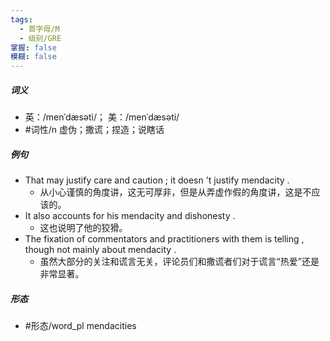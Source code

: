 ```yaml
---
tags:
  - 首字母/M
  - 级别/GRE
掌握: false
模糊: false
---
```

##### 词义
- 英：/menˈdæsəti/； 美：/menˈdæsəti/
- #词性/n  虚伪；撒谎；捏造；说瞎话
##### 例句
- That may justify care and caution ; it doesn 't justify mendacity .
	- 从小心谨慎的角度讲，这无可厚非，但是从弄虚作假的角度讲，这是不应该的。
- It also accounts for his mendacity and dishonesty .
	- 这也说明了他的狡猾。
- The fixation of commentators and practitioners with them is telling , though not mainly about mendacity .
	- 虽然大部分的关注和谎言无关，评论员们和撒谎者们对于谎言“热爱”还是非常显著。
##### 形态
- #形态/word_pl mendacities
